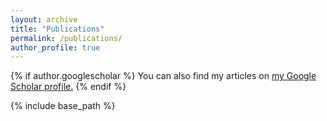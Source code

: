 ```yaml
---
layout: archive
title: "Publications"
permalink: /publications/
author_profile: true
---
```


{% if author.googlescholar %}
  You can also find my articles on <u><a href="{{https://scholar.google.com/citations?user=Sc-ZCT8AAAAJ&hl=en}}">my Google Scholar profile</a>.</u>
{% endif %}

{% include base_path %}

